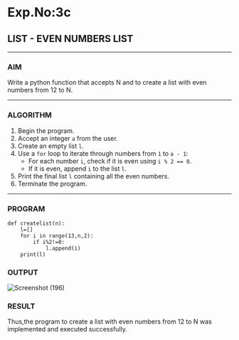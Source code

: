# Exp.No:3c
## LIST - EVEN NUMBERS LIST

---

### AIM  
Write a python function that accepts N and to create a list with even numbers from 12 to N.

---

### ALGORITHM

1. Begin the program.  
2. Accept an integer `a` from the user.  
3. Create an empty list `l`.  
4. Use a `for` loop to iterate through numbers from `1` to `a - 1`:  
   - For each number `i`, check if it is even using `i % 2 == 0`.  
   - If it is even, append `i` to the list `l`.  
5. Print the final list `l` containing all the even numbers.  
6. Terminate the program.

---

### PROGRAM

```
def createlist(n):
    l=[]
    for i in range(13,n,2):
        if i%2!=0:
            l.append(i)
    print(l)
```

### OUTPUT

![Screenshot (196)](https://github.com/user-attachments/assets/aa89117a-e257-4bab-b3e6-d068848d92e2)

### RESULT
Thus,the program to create a list with even numbers from 12 to N was implemented and executed successfully.
